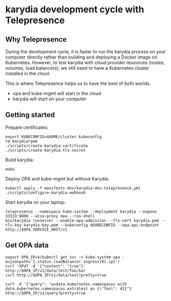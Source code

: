 # karydia development cycle with Telepresence

## Why Telepresence

During the development cycle, it is faster to run the karydia process on your
computer directly rather than building and deploying a Docker image on
Kubernetes. However, to test karydia with cloud provider resources (nodes,
volumes, load balancers), we still need to have a Kubernetes cluster installed
in the cloud.

This is where Telepresence helps us to have the best of both worlds.
- opa and kube-mgmt will start in the cloud
- karydia will start on your computer

## Getting started

Prepare certificates:
```
export KUBECONFIG=$HOME/cluster.kubeconfig
rm karydia*pem
./scripts/create-karydia-certificate
./scripts/create-karydia-tls-secret
```

Build karydia:
```
make
```

Deploy OPA and kube-mgmt but without Karydia:
```
kubectl apply -f manifests-dev/karydia-dev-telepresence.yml
./scripts/configure-karydia-webhook
```

Start karydia on your laptop:
```
telepresence --namespace kube-system --deployment karydia --expose 33333:8000 --also-proxy opa --run-shell
bin/karydia runserver --enable-opa-admission --tls-cert karydia.pem --tls-key karydia-key.pem --kubeconfig $KUBECONFIG --opa-api-endpoint http://$OPA_SERVICE_HOST/v1
```

## Get OPA data

```
export OPA_IP=$(kubectl get svc -n kube-system opa -o=jsonpath='{.status.loadBalancer.ingress[0].ip}')
curl -XPUT -d '{"content": "true"}' http://$OPA_IP/v1/data/test/foo/bar
curl http://$OPA_IP/v1/data/test?pretty=true

curl -d '{"query": "a=data.kubernetes.namespaces with data.kubernetes.namespaces.extratest as {\"foo\": 42}"}' http://$OPA_IP/v1/query?pretty=true
```

